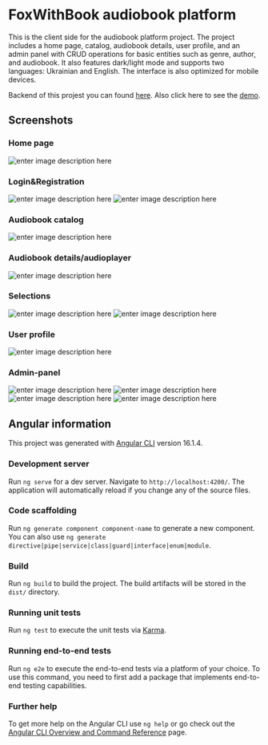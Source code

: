 
# FoxWithBook audiobook platform
This is the client side for the audiobook platform project. The project includes a home page, catalog, audiobook details, user profile, and an admin panel with CRUD operations for basic entities such as genre, author, and audiobook. It also features dark/light mode and supports two languages: Ukrainian and English. The interface is also optimized for mobile devices.

Backend of this projest you can found [here](https://github.com/AdrianFoxy/AudioBookPlatformProjectBackend?tab=readme-ov-file). 
Also click here to see the [demo](https://foxwithbook.azurewebsites.net/).

## Screenshots
### Home page
![enter image description here]([https://media.discordapp.net/attachments/1210173124570644520/1210173186998542396/image.png?ex=65e9989b&is=65d7239b&hm=1f6c42f214ada2ff43a7ed48654f35f16abf7cb4a6350587641abcbcf5b24354&=&format=webp&quality=lossless&width=833&height=1200](https://freeimage.host/i/1.JXSNhS1))
### Login&Registration
![enter image description here](https://media.discordapp.net/attachments/1210173124570644520/1210179000782295140/image.png?ex=65e99e05&is=65d72905&hm=1ac50ace548725378d09ef23283621ab2b616b6ee8500ac73dd3ff18ab5a8358&=&format=webp&quality=lossless&width=833&height=554)
![enter image description here](https://media.discordapp.net/attachments/1210173124570644520/1210179054335172648/image.png?ex=65e99e12&is=65d72912&hm=1b638464c39a3ba9c9490938b181d54d45b877a724fae8abd56a5fde911286ed&=&format=webp&quality=lossless&width=833&height=600)
### Audiobook catalog
![enter image description here](https://media.discordapp.net/attachments/1210173124570644520/1210174495181250580/image.png?ex=65e999d3&is=65d724d3&hm=e53478b4307a531ba018bf3a54dde6af2834060b27f2b58e192c88061ab6dea2&=&format=webp&quality=lossless&width=833&height=1200)
### Audiobook details/audioplayer
![enter image description here](https://media.discordapp.net/attachments/1210173124570644520/1210175099991228416/image.png?ex=65e99a63&is=65d72563&hm=b6cc99dba34fa8dbeee7771ca415004d8be0e5af180876872cbea06b2ad26408&=&format=webp&quality=lossless&width=833&height=2000)
### Selections
![enter image description here](https://media.discordapp.net/attachments/1210173124570644520/1210175341394665492/image.png?ex=65e99a9d&is=65d7259d&hm=4eaee0ebe30c640ec62dcae53b587ae34f2f6ed9b1fdc3c025f65605804acb2e&=&format=webp&quality=lossless&width=833&height=900)
![enter image description here](https://media.discordapp.net/attachments/1210173124570644520/1210176372115374130/image.png?ex=65e99b93&is=65d72693&hm=e4c82fa298650c791e265de88c67023fc8cf36e2285432e78849dad09eae82ff&=&format=webp&quality=lossless&width=833&height=950)
### User profile
![enter image description here](https://media.discordapp.net/attachments/1210173124570644520/1210177080986435655/image.png?ex=65e99c3c&is=65d7273c&hm=9010c0e60abcae99bdaac1ff55f66e1c78691c3db779d79e62cf1db587c497cc&=&format=webp&quality=lossless&width=833&height=800)
### Admin-panel
![enter image description here](https://media.discordapp.net/attachments/1210173124570644520/1210177521631633419/image.png?ex=65e99ca5&is=65d727a5&hm=993229c27472308724aa9ceb3e83042d19585cb533a65f274dfc3a5d60414075&=&format=webp&quality=lossless&width=833&height=399)
![enter image description here](https://media.discordapp.net/attachments/1210173124570644520/1210177848871227473/image.png?ex=65e99cf3&is=65d727f3&hm=b26ed1d90fddf58fc47e573e46be7b502278d5a0c6cb8a24966d247cae96efe2&=&format=webp&quality=lossless&width=833&height=397)
![enter image description here](https://media.discordapp.net/attachments/1210173124570644520/1210177990722330664/image.png?ex=65e99d15&is=65d72815&hm=2b1054fcbceba479948b20db7d7828cfa5aeb91f68c5d390db5575d97fb7187a&=&format=webp&quality=lossless&width=833&height=600)
![enter image description here](https://media.discordapp.net/attachments/1210173124570644520/1210180072007536711/image.png?ex=65e99f05&is=65d72a05&hm=bf8e203fc33cad5661b8f8ffd0e8eecfa8484c919a6adec7f5775f14e863a37c&=&format=webp&quality=lossless&width=833&height=399)
## Angular information
This project was generated with [Angular CLI](https://github.com/angular/angular-cli) version 16.1.4.

### Development server

Run `ng serve` for a dev server. Navigate to `http://localhost:4200/`. The application will automatically reload if you change any of the source files.

### Code scaffolding

Run `ng generate component component-name` to generate a new component. You can also use `ng generate directive|pipe|service|class|guard|interface|enum|module`.

### Build

Run `ng build` to build the project. The build artifacts will be stored in the `dist/` directory.

### Running unit tests

Run `ng test` to execute the unit tests via [Karma](https://karma-runner.github.io).

### Running end-to-end tests

Run `ng e2e` to execute the end-to-end tests via a platform of your choice. To use this command, you need to first add a package that implements end-to-end testing capabilities.

### Further help

To get more help on the Angular CLI use `ng help` or go check out the [Angular CLI Overview and Command Reference](https://angular.io/cli) page.

